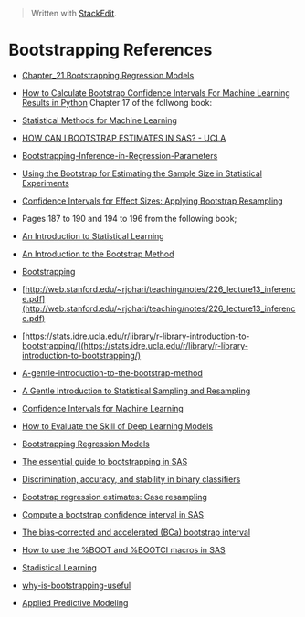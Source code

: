 


> Written with [StackEdit](https://stackedit.io/).

# Bootstrapping References

- [Chapter_21 Bootstrapping Regression Models](http://www.sagepub.com/sites/default/files/upm-binaries/21122_Chapter_21.pdf)
- [How to Calculate Bootstrap Confidence Intervals For Machine Learning Results in Python](https://machinelearningmastery.com/calculate-bootstrap-confidence-intervals-machine-learning-results-python/)
Chapter 17 of the follwong book:
- [Statistical Methods for Machine Learning](https://machinelearningmastery.com/statistics_for_machine_learning/)
- [HOW CAN I BOOTSTRAP ESTIMATES IN SAS? - UCLA](https://stats.idre.ucla.edu/sas/faq/how-can-i-bootstrap-estimates-in-sas/)
- [Bootstrapping-Inference-in-Regression-Parameters](https://github.com/markeyser/Data-Science-Cookbook/blob/master/Statistical-Analysis/Bootstrapping/Bootstrapping-Inference-in-Regression.pdf)
- [Using the Bootstrap for Estimating the Sample Size in Statistical Experiments](https://pdfs.semanticscholar.org/c39b/24fe237486bce3cc7a3124efc864051b39a6.pdf)
- [Confidence Intervals for Effect Sizes: Applying Bootstrap Resampling](https://pareonline.net/getvn.asp?v=21&n=5)
- Pages 187 to 190 and 194 to 196 from the following book;
- [An Introduction to Statistical Learning](http://faculty.marshall.usc.edu/gareth-james/ISL/)
- [An Introduction to the Bootstrap Method](https://towardsdatascience.com/an-introduction-to-the-bootstrap-method-58bcb51b4d60)

- [Bootstrapping](http://homepage.stat.uiowa.edu/~rdecook/stat3200/notes/bootstrap_4pp.pdf)
- [http://web.stanford.edu/~rjohari/teaching/notes/226_lecture13_inference.pdf](http://web.stanford.edu/~rjohari/teaching/notes/226_lecture13_inference.pdf)
- [https://stats.idre.ucla.edu/r/library/r-library-introduction-to-bootstrapping/](https://stats.idre.ucla.edu/r/library/r-library-introduction-to-bootstrapping/)
- [A-gentle-introduction-to-the-bootstrap-method](https://machinelearningmastery.com/a-gentle-introduction-to-the-bootstrap-method/)
- [A Gentle Introduction to Statistical Sampling and Resampling](https://machinelearningmastery.com/statistical-sampling-and-resampling/)
- [Confidence Intervals for Machine Learning](https://machinelearningmastery.com/confidence-intervals-for-machine-learning/)
- [How to Evaluate the Skill of Deep Learning Models](https://machinelearningmastery.com/evaluate-skill-deep-learning-models/)
- [Bootstrapping Regression Models](https://pdfs.semanticscholar.org/a799/8de6a01900069ec764e62da84588b026b312.pdf)
- [The essential guide to bootstrapping in SAS](https://blogs.sas.com/content/iml/2018/12/12/essential-guide-bootstrapping-sas.html)
- [Discrimination, accuracy, and stability in binary classifiers](https://blogs.sas.com/content/iml/2019/05/08/stability-binary-classifier.html)
- [Bootstrap regression estimates: Case resampling](https://blogs.sas.com/content/iml/2018/10/24/bootstrap-regression-case-resampling.html)
- [Compute a bootstrap confidence interval in SAS](https://blogs.sas.com/content/iml/2016/08/10/bootstrap-confidence-interval-sas.html)
- [The bias-corrected and accelerated (BCa) bootstrap interval](https://blogs.sas.com/content/iml/2017/07/12/bootstrap-bca-interval.html)
- [How to use the %BOOT and %BOOTCI macros in SAS](https://blogs.sas.com/content/iml/2018/07/23/boot-and-bootci-macros-sas.html)
- [Stadistical Learning](https://web.stanford.edu/~hastie/Papers/ESLII.pdf)
- [why-is-bootstrapping-useful](https://stats.stackexchange.com/questions/331676/why-is-bootstrapping-useful)
- [Applied Predictive Modeling](https://www.amazon.com/Applied-Predictive-Modeling-Max-Kuhn/dp/1493979361/ref=asc_df_1493979361/?tag=hyprod-20&linkCode=df0&hvadid=312091457223&hvpos=1o1&hvnetw=g&hvrand=4457934212424178131&hvpone=&hvptwo=&hvqmt=&hvdev=c&hvdvcmdl=&hvlocint=&hvlocphy=9004338&hvtargid=aud-801381245258:pla-664199700931&psc=1&tag=&ref=&adgrpid=62820903995&hvpone=&hvptwo=&hvadid=312091457223&hvpos=1o1&hvnetw=g&hvrand=4457934212424178131&hvqmt=&hvdev=c&hvdvcmdl=&hvlocint=&hvlocphy=9004338&hvtargid=aud-801381245258:pla-664199700931)
<!--stackedit_data:
eyJoaXN0b3J5IjpbLTE0MzU5MjYyOTcsLTEyNzY0ODE0LDExOT
MwNzU0NjEsLTY2MTYzNjU0MSw0Nzg0MDM4MDYsLTczNzIyMzc0
NSwxMDM4NzQ3MDU4LDE2NTEzODgxMDIsNjU4MjY4MDg4LDY5Nj
MxMTQ2MCwxMjQxMDg3NTk3LC0xNzQ2MDQyMzIzXX0=
-->